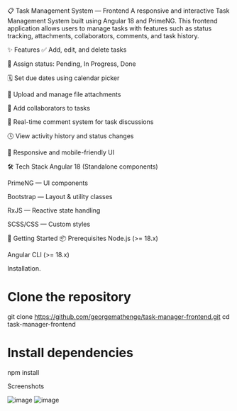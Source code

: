 📋 Task Management System — Frontend
A responsive and interactive Task Management System built using Angular 18 and PrimeNG. This frontend application allows users to manage tasks with features such as status tracking, attachments, collaborators, comments, and task history.

✨ Features
✅ Add, edit, and delete tasks

📌 Assign status: Pending, In Progress, Done

🗓️ Set due dates using calendar picker

📎 Upload and manage file attachments

👥 Add collaborators to tasks

💬 Real-time comment system for task discussions

🕓 View activity history and status changes

📱 Responsive and mobile-friendly UI

🛠 Tech Stack
Angular 18 (Standalone components)

PrimeNG — UI components

Bootstrap — Layout & utility classes

RxJS — Reactive state handling

SCSS/CSS — Custom styles

🚀 Getting Started
📦 Prerequisites
Node.js (>= 18.x)

Angular CLI (>= 18.x)

Installation.
# Clone the repository
git clone https://github.com/georgemathenge/task-manager-frontend.git
cd task-manager-frontend

# Install dependencies
npm install

Screenshots

![image](https://github.com/user-attachments/assets/6934d84f-329b-4819-b72f-4e807ffdefd6)
![image](https://github.com/user-attachments/assets/44fe6602-d2e8-406e-ab1f-1d88951d0f68)


